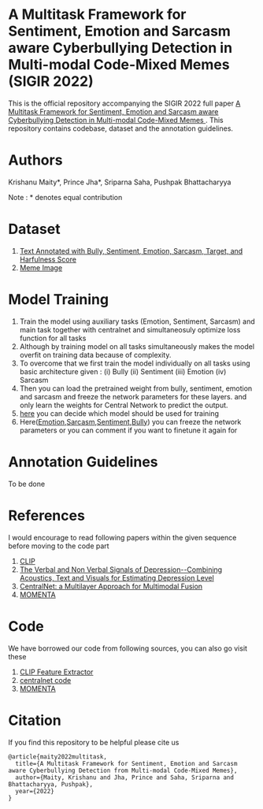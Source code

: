 # A Multitask Framework for Sentiment, Emotion and Sarcasm aware Cyberbullying Detection in Multi-modal Code-Mixed Memes (SIGIR 2022)

This is the official repository accompanying the SIGIR 2022 full paper [A Multitask Framework for Sentiment, Emotion and Sarcasm aware Cyberbullying Detection in Multi-modal Code-Mixed Memes ](https://www.cse.iitb.ac.in/~pb/papers/sigir22-sa-multitask.pdf). This repository contains codebase, dataset and the annotation guidelines.

# Authors
Krishanu Maity*, Prince Jha*, Sriparna Saha, Pushpak Bhattacharyya

Note : * denotes equal contribution

# Dataset
1. [Text Annotated with Bully, Sentiment, Emotion, Sarcasm, Target, and Harfulness Score](https://docs.google.com/spreadsheets/d/1tD5yqGZ3TlDjeUFThautfZGegHrRz7FW/edit?usp=sharing&ouid=110763476686692440605&rtpof=true&sd=true)
2. [Meme Image](https://drive.google.com/drive/folders/1GEj1vjcZpSFcHiHkzxxSwQpeOBp_TXY5?usp=sharing)

# Model Training
1. Train the model using auxiliary tasks (Emotion, Sentiment, Sarcasm) and main task together with centralnet and simultaneosuly optimize loss function for all tasks
2. Although by training model on all tasks simultaneously makes the model overfit on training data because of complexity.
3. To overcome that we first train the model individually on all tasks using basic architecture given :
    (i) Bully
    (ii) Sentiment 
    (iii) Emotion
    (iv) Sarcasm
 4. Then you can load the pretrained weight from bully, sentiment, emotion and sarcasm and freeze the network parameters for these layers. and only learn the weights for Central Network to predict the output.
 5. [here](https://github.com/Jhaprince/MultiBully/blob/9a35c4cc7bfdcbea00a9661fbd77bff69fdc1e12/train.py#L258) you can decide which model should be used for training
 6. Here([Emotion](https://github.com/Jhaprince/MultiBully/blob/9a35c4cc7bfdcbea00a9661fbd77bff69fdc1e12/centralnet.py#L240),[Sarcasm](https://github.com/Jhaprince/MultiBully/blob/9a35c4cc7bfdcbea00a9661fbd77bff69fdc1e12/centralnet.py#L247),[Sentiment](https://github.com/Jhaprince/MultiBully/blob/9a35c4cc7bfdcbea00a9661fbd77bff69fdc1e12/centralnet.py#L253),[Bully](https://github.com/Jhaprince/MultiBully/blob/9a35c4cc7bfdcbea00a9661fbd77bff69fdc1e12/centralnet.py#L258)) you can freeze the network parameters or you can comment if you want to finetune it again for

# Annotation Guidelines
To be done

# References
I would encourage to read following papers within the given sequence before moving to the code part
1. [CLIP](https://arxiv.org/pdf/2103.00020.pdf)
2. [The Verbal and Non Verbal Signals of Depression--Combining Acoustics, Text and Visuals for Estimating Depression Level](https://arxiv.org/pdf/1904.07656.pdf)
3. [CentralNet: a Multilayer Approach for Multimodal Fusion](https://arxiv.org/pdf/1808.07275.pdf)
4. [MOMENTA](https://aclanthology.org/2021.findings-emnlp.379.pdf)

# Code 
We have borrowed our code from following sources, you can also go visit these
1. [CLIP Feature Extractor](https://github.com/openai/CLIP)
2. [centralnet code](https://github.com/jperezrua/mfas)
3. [MOMENTA](https://github.com/lcs2-iiitd/momenta)


# Citation
If you find this repository to be helpful please cite us

```
@article{maity2022multitask,
  title={A Multitask Framework for Sentiment, Emotion and Sarcasm aware Cyberbullying Detection from Multi-modal Code-Mixed Memes},
  author={Maity, Krishanu and Jha, Prince and Saha, Sriparna and Bhattacharyya, Pushpak},
  year={2022}
}
```
